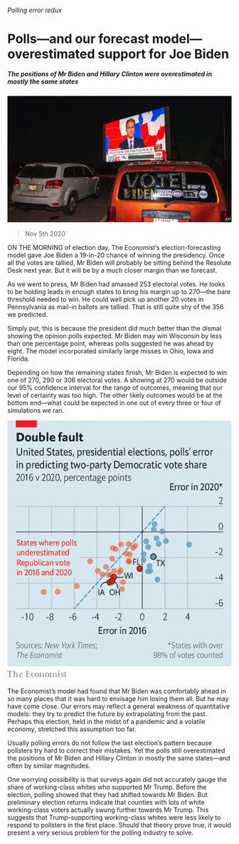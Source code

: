 ###### Polling error redux

# Polls—and our forecast model—overestimated support for Joe Biden 

##### The positions of Mr Biden and Hillary Clinton were overestimated in mostly the same states 

![image](images/20201107_usp509.jpg) 

> Nov 5th 2020 

ON THE MORNING of election day, The Economist’s election-forecasting model gave Joe Biden a 19-in-20 chance of winning the presidency. Once all the votes are tallied, Mr Biden will probably be sitting behind the Resolute Desk next year. But it will be by a much closer margin than we forecast.

As we went to press, Mr Biden had amassed 253 electoral votes. He looks to be holding leads in enough states to bring his margin up to 270—the bare threshold needed to win. He could well pick up another 20 votes in Pennsylvania as mail-in ballots are tallied. That is still quite shy of the 356 we predicted.


Simply put, this is because the president did much better than the dismal showing the opinion polls expected. Mr Biden may win Wisconsin by less than one percentage point, whereas polls suggested he was ahead by eight. The model incorporated similarly large misses in Ohio, Iowa and Florida.

Depending on how the remaining states finish, Mr Biden is expected to win one of 270, 290 or 306 electoral votes. A showing at 270 would be outside our 95% confidence interval for the range of outcomes, meaning that our level of certainty was too high. The other likely outcomes would be at the bottom end—what could be expected in one out of every three or four of simulations we ran.

![image](images/20201107_USC165.png) 


The Economist’s model had found that Mr Biden was comfortably ahead in so many places that it was hard to envisage him losing them all. But he may have come close. Our errors may reflect a general weakness of quantitative models: they try to predict the future by extrapolating from the past. Perhaps this election, held in the midst of a pandemic and a volatile economy, stretched this assumption too far.

Usually polling errors do not follow the last election’s pattern because pollsters try hard to correct their mistakes. Yet the polls still overestimated the positions of Mr Biden and Hillary Clinton in mostly the same states—and often by similar magnitudes.

One worrying possibility is that surveys again did not accurately gauge the share of working-class whites who supported Mr Trump. Before the election, polling showed that they had shifted towards Mr Biden. But preliminary election returns indicate that counties with lots of white working-class voters actually swung further towards Mr Trump. This suggests that Trump-supporting working-class whites were less likely to respond to pollsters in the first place. Should that theory prove true, it would present a very serious problem for the polling industry to solve.

